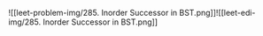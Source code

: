 ![[leet-problem-img/285. Inorder Successor in BST.png]]![[leet-edi-img/285. Inorder Successor in BST.png]]